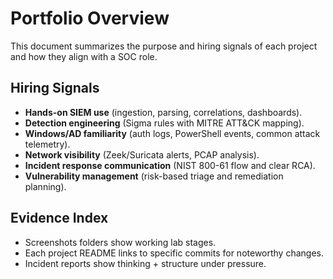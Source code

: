 # Portfolio Overview

This document summarizes the purpose and hiring signals of each project and how they align with a SOC role.

## Hiring Signals
- **Hands-on SIEM use** (ingestion, parsing, correlations, dashboards).
- **Detection engineering** (Sigma rules with MITRE ATT&CK mapping).
- **Windows/AD familiarity** (auth logs, PowerShell events, common attack telemetry).
- **Network visibility** (Zeek/Suricata alerts, PCAP analysis).
- **Incident response communication** (NIST 800-61 flow and clear RCA).
- **Vulnerability management** (risk-based triage and remediation planning).

## Evidence Index
- Screenshots folders show working lab stages.
- Each project README links to specific commits for noteworthy changes.
- Incident reports show thinking + structure under pressure.
